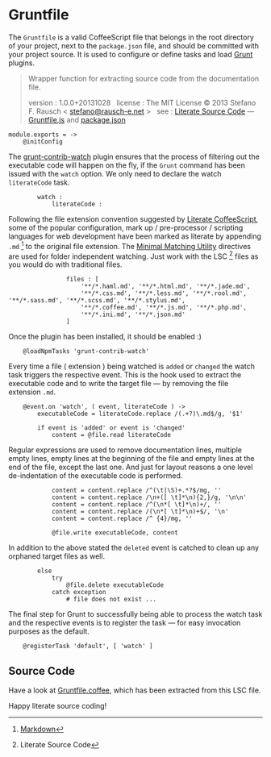 # Gruntfile

The `Gruntfile` is a valid CoffeeScript file that belongs in the root directory of your project, next to the `package.json` file, and should be committed with your project source. It is used to configure or define tasks and load [Grunt][] plugins.

> Wrapper function for extracting source code from the documentation file.
>
> version : 1.0.0+20131028  
> license : The MIT License &copy; 2013 Stefano F. Rausch \< stefano@rausch-e.net >  
> see : [Literate Source Code][] — [Gruntfile.js][] and [package.json][]

    module.exports = ->
        @initConfig

The [grunt-contrib-watch][] plugin ensures that the process of filtering out the executable code will happen on the fly, if the `Grunt` command has been issued with the `watch` option. We only need to declare the watch `literateCode` task.

            watch :
                literateCode :

Following the file extension convention suggested by [Literate CoffeeScript][], some of the popular configuration, mark up / pre-processor / scripting languages for web development have been marked as literate by appending `.md` [^MD] to the original file extension. The [Minimal Matching Utility][] directives are used for folder independent watching. Just work with the LSC [^LSC] files as you would do with traditional files.

                    files : [
                        '**/*.haml.md', '**/*.html.md', '**/*.jade.md',
                        '**/*.css.md', '**/*.less.md', '**/*.rool.md', '**/*.sass.md', '**/*.scss.md', '**/*.stylus.md',
                        '**/*.coffee.md', '**/*.js.md', '**/*.php.md',
                        '**/*.ini.md', '**/*.json.md'
                    ]

Once the plugin has been installed, it should be enabled :)

        @loadNpmTasks 'grunt-contrib-watch'

Every time a file ( extension ) being watched is `added` or `changed` the watch task triggers the respective event. This is the hook used to extract the executable code and to write the target file — by removing the file extension `.md`.

        @event.on 'watch', ( event, literateCode ) ->
            executableCode = literateCode.replace /(.+?)\.md$/g, '$1'

            if event is 'added' or event is 'changed'
                content = @file.read literateCode

Regular expressions are used to remove documentation lines, multiple empty lines, empty lines at the beginning of the file and empty lines at the end of the file, except the last one. And just for layout reasons a one level de-indentation of the executable code is performed.

                content = content.replace /^(\t|\S)+.*?$/mg, ''
                content = content.replace /\n+([ \t]*\n){2,}/g, '\n\n'
                content = content.replace /^(\n*[ \t]*\n)+/, ''
                content = content.replace /(\n*[ \t]*\n)+$/, '\n'
                content = content.replace /^ {4}/mg, ''

                @file.write executableCode, content

In addition to the above stated the `deleted` event is catched to clean up any orphaned target files as well.

            else
                try
                    @file.delete executableCode
                catch exception
                    # file does not exist ...

The final step for Grunt to successfully being able to process the watch task and the respective events is to register the task — for easy invocation purposes as the default.

        @registerTask 'default', [ 'watch' ]

## Source Code

Have a look at [Gruntfile.coffee][], which has been extracted from this LSC file.

Happy literate source coding!

[^LSC]: Literate Source Code
[^MD]: [Markdown](http://daringfireball.net/projects/markdown " John Gruber ")

[Grunt]: http://gruntjs.com " The JavaScript Task Runner "
[grunt-contrib-watch]: https://github.com/gruntjs/grunt-contrib-watch " Kyle R. Young "
[Gruntfile.coffee]: Gruntfile.coffee
[Gruntfile.js]: Gruntfile.js.md
[Literate CoffeeScript]: http://coffeescript.org/#literate " Jeremy Ashkenas "
[Literate Source Code]: https://github.com/StefanoRausch/Literate-Source-Code " Stefano F. Rausch "
[Minimal Matching Utility]: https://github.com/isaacs/minimatch " Isaac Z. Schlueter "
[package.json]: package.json.md
